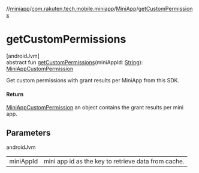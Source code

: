 //[miniapp](../../../index.md)/[com.rakuten.tech.mobile.miniapp](../index.md)/[MiniApp](index.md)/[getCustomPermissions](get-custom-permissions.md)

# getCustomPermissions

[androidJvm]\
abstract fun [getCustomPermissions](get-custom-permissions.md)(miniAppId: [String](https://kotlinlang.org/api/latest/jvm/stdlib/kotlin/-string/index.html)): [MiniAppCustomPermission](../../com.rakuten.tech.mobile.miniapp.permission/-mini-app-custom-permission/index.md)

Get custom permissions with grant results per MiniApp from this SDK.

#### Return

[MiniAppCustomPermission](../../com.rakuten.tech.mobile.miniapp.permission/-mini-app-custom-permission/index.md) an object contains the grant results per mini app.

## Parameters

androidJvm

| | |
|---|---|
| miniAppId | mini app id as the key to retrieve data from cache. |
